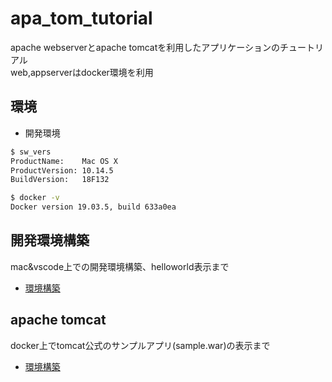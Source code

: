 # apa_tom_tutorial
apache webserverとapache tomcatを利用したアプリケーションのチュートリアル   
web,appserverはdocker環境を利用

## 環境
- 開発環境
```bash
$ sw_vers
ProductName:    Mac OS X
ProductVersion: 10.14.5
BuildVersion:   18F132

$ docker -v
Docker version 19.03.5, build 633a0ea
```

## 開発環境構築
mac&vscode上での開発環境構築、helloworld表示まで
* [環境構築](環境構築/README.md)

## apache tomcat
docker上でtomcat公式のサンプルアプリ(sample.war)の表示まで
* [環境構築](tomcat/README.md)